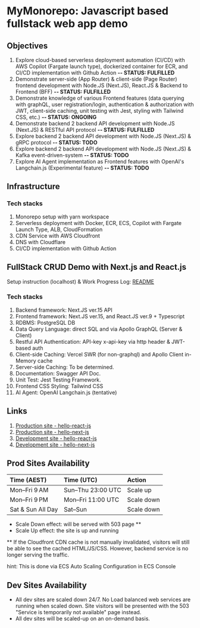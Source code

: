 # MyMonorepo: Javascript based fullstack web app demo

## Objectives
1. Explore cloud-based serverless deployment automation (CI/CD) with AWS Copilot (Fargate launch type), dockerized container for ECR, and CI/CD implementation with Github Action 
**-- STATUS: FULFILLED**
2. Demonstrate server-side (App Router) & client-side (Page Router) frontend development with Node.JS (Next.JS), React.JS & Backend to Frontend (BFF) **-- STATUS: FULFILLED**
3. Demonstrate knowledge of various Frontend features (data querying with graphQL, user registration/login, authentication & authorization with JWT, client-side caching, unit testing with Jest, styling with Tailwind CSS, etc.) **-- STATUS: ONGOING**
4. Demonstrate backend 2 backend API development with Node.JS (Next.JS) & RESTful API protocol **-- STATUS: FULFILLED**
5. Explore backend 2 backend API development with Node.JS (Next.JS) & gRPC protocol **-- STATUS: TODO**
6. Explore backend 2 backend API development with Node.JS (Next.JS) & Kafka event-driven-system **-- STATUS: TODO**
7. Explore AI Agent implementation as Frontend features with OpenAI's Langchain.js (Experimental feature) **-- STATUS: TODO**

## Infrastructure
### Tech stacks
1. Monorepo setup with yarn workspace
2. Serverless deployment with Docker, ECR, ECS, Copilot with Fargate Launch Type, ALB, CloudFormation
3. CDN Service with AWS Cloudfront
4. DNS with Cloudflare
6. CI/CD implementation with Github Action

## FullStack CRUD Demo with Next.js and React.js
Setup instruction (localhost) & Work Progress Log: [README](https://github.com/hey-you-d/mymonorepo/blob/master/myapps/hello-next-js/README.md)

### Tech stacks
1. Backend framework: Next.JS ver.15 API 
2. Frontend framework: Next.JS ver.15, and React.JS ver.9 + Typescript
2. RDBMS: PostgreSQL DB
3. Data Query Language: direct SQL and via Apollo GraphQL (Server & Client)
4. Restful API Authentication: API-key x-api-key via http header & JWT-based auth
5. Client-side Caching: Vercel SWR (for non-graphql) and Apollo Client in-Memory cache
6. Server-side Caching: To be determined. 
7. Documentation: Swagger API Doc.
8. Unit Test: Jest Testing Framework.
9. Frontend CSS Styling: Tailwind CSS
10. AI Agent: OpenAI Langchain.js (tentative)

## Links
1. [Production site - hello-react-js](https://www.yudimankwanmas.com)
2. [Production site - hello-next-js](https://www.yudimankwanmas.com/hello-next-js) 
3. [Development site - hello-react-js](https://dev.yudimankwanmas.com)
4. [Development site - hello-next-js](https://dev.yudimankwanmas.com/hello-next-js) 

## Prod Sites Availability
| Time (AEST)         | Time (UTC)         | Action     |
| :------------------ | :----------------- | :--------- |
| Mon–Fri 9 AM        | Sun–Thu 23:00 UTC  | Scale up   |
| Mon–Fri 9 PM        | Mon–Fri 11:00 UTC  | Scale down |
| Sat & Sun All Day   | Sat–Sun            | Scale down |

* Scale Down effect: will be served with 503 page **  
* Scale Up effect: the site is up and running

** If the Cloudfront CDN cache is not manually invalidated, visitors will still be able to see the cached HTML/JS/CSS. However, backend service is no longer serving the traffic.  

hint: This is done via ECS Auto Scaling Configuration in ECS Console

## Dev Sites Availability
* All dev sites are scaled down 24/7. No Load balanced web services are running when scaled down. Site visitors  will be presented with the 503 "Service is temporarily not available" page instead. 
* All dev sites will be scaled-up on an on-demand basis. 